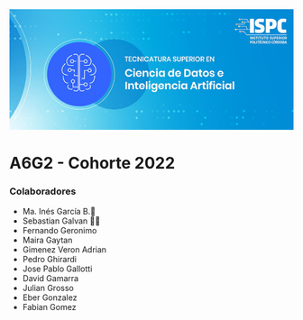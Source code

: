 <img src="./github-repo_assets/ISPC_CDIA.jpg" width="auto" height="auto">

# A6G2 - Cohorte 2022
### Colaboradores

- Ma. Inés García B.🦄
- Sebastian Galvan 🐱‍👤
- Fernando Geronimo
- Maira Gaytan
- Gimenez Veron Adrian
- Pedro Ghirardi
- Jose Pablo Gallotti
- David Gamarra 
- Julian Grosso
- Eber Gonzalez  
- Fabian Gomez
